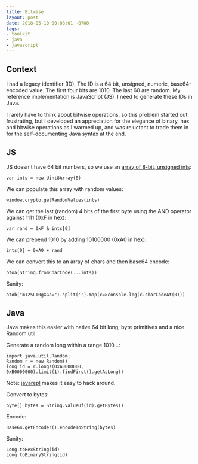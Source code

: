 ```yaml
---
title: Bitwise
layout: post
date: 2018-05-10 00:08:01 -0700
tags:
- toolkit
- java
- javascript
---
```

## Context

I had a legacy identifier (ID). The ID is a 64 bit, unsigned, numeric, base64-encoded value. The first four bits are 1010. The last 60 are random. My reference implementation is JavaScript (JS). I need to generate these IDs in Java.

I rarely have to think about bitwise operations, so this problem started out frustrating, but I developed an appreciation for the elegance of binary, hex and bitwise operations as I warmed up, and was reluctant to trade them in for the self-documenting Java syntax at the end.

## JS

JS doesn't have 64 bit numbers, so we use an [array of 8-bit, unsigned ints](https://developer.mozilla.org/en-US/docs/Web/JavaScript/Reference/Global_Objects/Int8Array):

    var ints = new Uint8Array(8)

We can populate this array with random values:

    window.crypto.getRandomValues(ints)

We can get the last (random) 4 bits of the first byte using the AND operator against 1111 (0xF in hex):

    var rand = 0xF & ints[0]

We can prepend 1010 by adding 10100000 (0xA0 in hex):

    ints[0] = 0xA0 + rand

We can convert this to an array of chars and then base64 encode:

    btoa(String.fromCharCode(...ints))

Sanity:

    atob("m125LI0gXGc=").split('').map(c=>console.log(c.charCodeAt(0)))

## Java

Java makes this easier with native 64 bit long, byte primitives and a nice Random util.

Generate a random long within a range 1010...:

    import java.util.Random;
    Random r = new Random()
    long id = r.longs(0xA0000000, 0xB0000000).limit(1).findFirst().getAsLong()

Note: [javarepl](http://www.javarepl.com/) makes it easy to hack around.

Convert to bytes:

    byte[] bytes = String.valueOf(id).getBytes()

Encode:

    Base64.getEncoder().encodeToString(bytes)

Sanity:

    Long.toHexString(id)
    Long.toBinaryString(id)